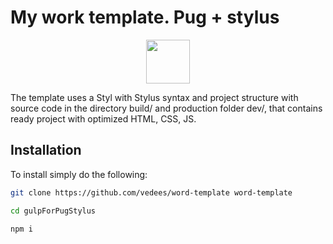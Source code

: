<h1>My work template. Pug + stylus </h1>
<p align="center">
  <a href="https://github.com/vedees/word-template">
    <img width="70" src="https://raw.githubusercontent.com/gulpjs/artwork/master/gulp-2x.png">
  </a>
</p>
<p>
The template uses a Styl with Stylus syntax and project structure with source code in the directory build/ and production folder dev/, that contains ready project with optimized HTML, CSS, JS.
</p>


## Installation

To install simply do the following:

```bash
git clone https://github.com/vedees/word-template word-template
```

```bash
cd gulpForPugStylus
```

```bash
npm i
```
